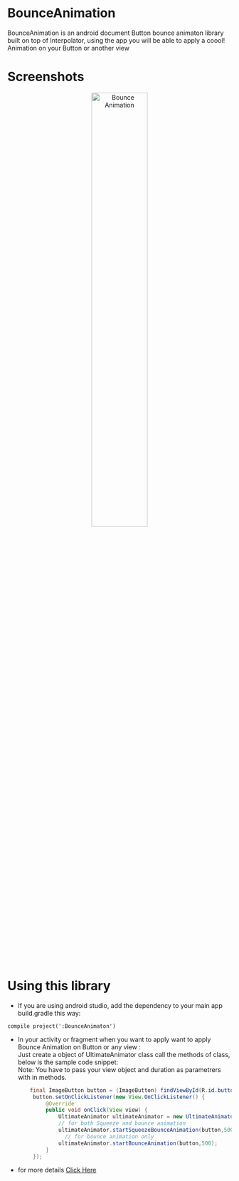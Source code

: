 # BounceAnimation
BounceAnimation is an android document Button bounce animaton library built on top of Interpolator, using the app you will be able to apply a coool! Animation on your Button or another view 

# Screenshots
<div align="center">

<img width="50%" src="https://3.bp.blogspot.com/-8nWl20jpt7g/WXwzDBikFaI/AAAAAAAAOl8/g85rJfEeomcBCtnZr76tkDhbP_RtYD8NwCLcBGAs/s1600/ezgif.com-crop.gif" alt="Bounce Animation" title="Bounce Animation"></img>
</div>

# Using this library
- If you are using android studio, add the dependency to your main app build.gradle this way: 
```
compile project(':BounceAnimaton')
```

- In your activity or fragment when you want to apply want to apply Bounce Animation on Button or any view :</br>
Just create a object of UltimateAnimator class call the methods of class, below is the sample code snippet:</br>
Note: You have to pass your view object and duration as parametrers with in methods.
```java
       final ImageButton button = (ImageButton) findViewById(R.id.button);
        button.setOnClickListener(new View.OnClickListener() {
            @Override
            public void onClick(View view) {
                UltimateAnimator ultimateAnimator = new UltimateAnimator(MainActivity.this);
                // for both Squeeze and bounce animation
                ultimateAnimator.startSqueezeBounceAnimation(button,500);
                  // for bounce animation only
                ultimateAnimator.startBounceAnimation(button,500);
            }
        });
```
- for more details [Click Here](http://ultimatedevil17.blogspot.com)
